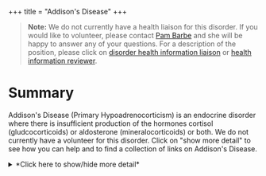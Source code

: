 +++
title = "Addison's Disease"
+++

> **Note:** We do not currently have a health liaison for this disorder.
> If you would like to volunteer, please contact
> [Pam Barbe](mailto:president@samoyedhealthfoundation.org?subject=Questions%20about%20becoming%20a%20Health%20Information%20Liaison%20or%20Reviewer)
> and she will be happy to answer any of your questions.
> For a description of the position, please click on
> [disorder health information liaison](/become-a-health-information-liaison)
> or
> [health information reviewer](/become-a-health-information-reviewer).

# Summary

Addison's Disease (Primary Hypoadrenocorticism) is an endocrine
disorder where there is insufficient production of the hormones cortisol
(gludcocorticoids) or aldosterone (mineralocorticoids) or both. We do
not currently have a volunteer for this disorder. Click on "show more
detail" to see how you can help and to find a collection of links on
Addison's Disease.

<details>
<summary>*Click here to show/hide more detail*</summary>

For more information on the topic and a collection of links:

[http://www.mirage-samoyeds.com/Addison.htm](http://www.mirage-samoyeds.com/Addison.htm)
![one bone rating](/img/1-bone.gif)

</details>
